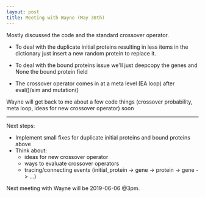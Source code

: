 ```yaml
---
layout: post
title: Meeting with Wayne (May 30th)
---
```


Mostly discussed the code and the standard crossover operator.

- To deal with the duplicate initial proteins resulting in less items in the dictionary just insert a new random protein to replace it.

- To deal with the bound proteins issue we'll just deepcopy the genes and None the bound protein field

- The crossover operator comes in at a meta level (EA loop) after eval()/sim and mutation()

Wayne will get back to me about a few code things (crossover probability, meta loop, ideas for new crossover operator) soon

---

Next steps:

- Implement small fixes for duplicate initial proteins and bound proteins above
- Think about:
  - ideas for new crossover operator
  - ways to evaluate crossover operators
  - tracing/connecting events (initial_protein -> gene -> protein -> gene -> ...)


Next meeting with Wayne will be 2019-06-06 @3pm.
